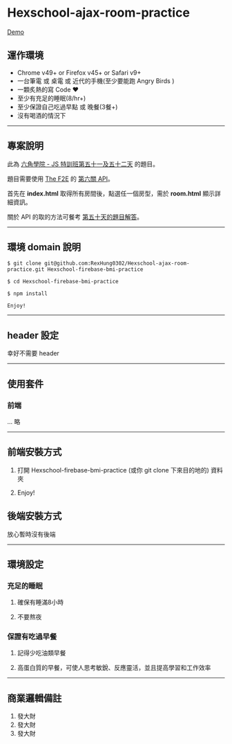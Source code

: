 # Hexschool-ajax-room-practice

[Demo](https://rexhung0302.github.io/Hexschool-ajax-room-practice/index.html)

## 運作環境
* Chrome v49+ or Firefox v45+ or Safari v9+
* 一台筆電 或 桌電 或 近代的手機(至少要能跑 Angry Birds )
* 一顆炙熱的寫 Code ❤️
* 至少有充足的睡眠(8/hr+)
* 至少保證自己吃過早點 或 晚餐(3餐+)
* 沒有喝酒的情況下

---

## 專案說明

此為 [六角學院 - JS 特訓班第五十一及五十二天](https://rexhung0302.github.io/2020/07/29/20200729/#Day51) 的題目。

題目需要使用 [The F2E](https://challenge.thef2e.com/) 的 [第六關 API](https://challenge.thef2e.com/news/17)。

首先在 **index.html** 取得所有房間後，點選任一個房型，需於 **room.html** 顯示詳細資訊。

關於 API 的取的方法可餐考 [第五十天的題目解答](https://rexhung0302.github.io/2020/07/29/20200729/#Day50)。

---

## 環境 domain 說明

```
$ git clone git@github.com:RexHung0302/Hexschool-ajax-room-practice.git Hexschool-firebase-bmi-practice

$ cd Hexschool-firebase-bmi-practice

$ npm install

Enjoy!
```

---

## header 設定

幸好不需要 header

---
   
## 使用套件

### 前端

... 略

---

## 前端安裝方式

 1. 打開 Hexschool-firebase-bmi-practice (或你 git clone 下來目的地的) 資料夾

 2. Enjoy!

## 後端安裝方式

放心暫時沒有後端

---
 
## 環境設定

### 充足的睡眠

1. 確保有睡滿8小時

2. 不要熬夜

### 保證有吃過早餐

1. 記得少吃油類早餐

2. 高蛋白質的早餐，可使人思考敏銳、反應靈活，並且提高學習和工作效率

---

## 商業邏輯備註

1. 發大財
2. 發大財
3. 發大財